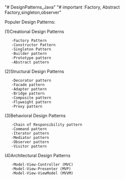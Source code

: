 "# DesignPatterns_Java" 
"# important :Factory, Abstract Factory,singleton,observer"

Populer Design Patterns:

  (1)Creational Design Patterns
  
       -Factory Pattern
       -Constructor Pattern
       -Singleton Pattern
       -Builder pattern
       -Prototype pattern
       -Abstract pattern
       
  (2)Structural Design Patterns
  
       -Decorator pattern
       -Facade pattern
       -Adapter pattern
       -Bridge pattern
       -Composite pattern
       -Flyweight pattern
       -Proxy pattern
   
  (3)Behavioral Design Patterns
  
       -Chain of Responsibility pattern
       -Command pattern
       -Iterator pattern
       -Mediator pattern
       -Observer pattern
       -Visitor pattern
   
  (4)Architectural Design Patterns
  
       -Model-View-Controller (MVC)
       -Model-View-Presenter (MVP)
       -Model-View-ViewModel (MVVM)
  
      
    
       
